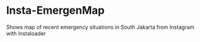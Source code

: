 # Insta-EmergenMap
Shows map of recent emergency situations in South Jakarta from Instagram with Instaloader
